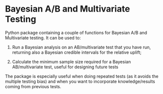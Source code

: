 # Bayesian A/B and Multivariate Testing
Python package containing a couple of functions for Bayesian A/B and Multivariate testing.
It can be used to:

1. Run a Bayesian analysis on an AB/multivariate test that you have run, returning also a Bayesian credible intervals for the relative uplift;

2. Calculate the minimum sample size required for a Bayesian AB/multivariate test, useful for designing future tests

The package is especially useful when doing repeated tests (as it avoids the multiple testing bias) and when you want to incorporate knowledge/results coming from previous tests.
